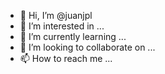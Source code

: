 - 👋 Hi, I’m @juanjpl
- 👀 I’m interested in ...
- 🌱 I’m currently learning ...
- 💞️ I’m looking to collaborate on ...
- 📫 How to reach me ...

<!---
juanjpl/juanjpl is a ✨ special ✨ repository because its `README.md` (this file) appears on your GitHub profile.
You can click the Preview link to take a look at your changes.
--->
